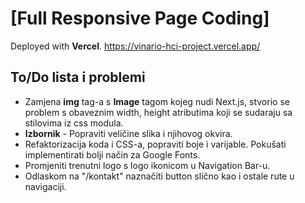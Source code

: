 # [Full Responsive Page Coding]

Deployed with **Vercel**.
https://vinario-hci-project.vercel.app/

## To/Do lista i problemi
- Zamjena **img** tag-a s **Image** tagom kojeg nudi Next.js, stvorio se problem s obaveznim width, height atributima koji se sudaraju sa stilovima iz css modula.
- **Izbornik** - Popraviti veličine slika i njihovog okvira.
- Refaktorizacija koda i CSS-a, popraviti boje i varijable. Pokušati implementirati bolji način za Google Fonts.
- Promjeniti trenutni logo s logo ikonicom u Navigation Bar-u.
- Odlaskom na "/kontakt" naznačiti button slično kao i ostale rute u navigaciji.
